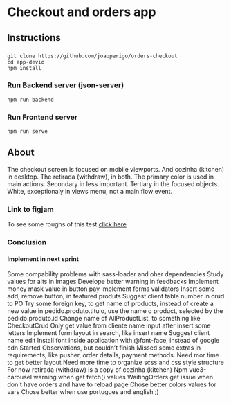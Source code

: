 # Checkout and orders app
## Instructions
###
```
git clone https://github.com/joaoperigo/orders-checkout
cd app-devio
npm install
```
### Run Backend server (json-server)
```
npm run backend
```
### Run Frontend server
```
npm run serve
```

## About
The checkout screen is focused on mobile viewports. And cozinha (kitchen) in desktop. The retirada (withdraw), in both.
The primary color is used in main actions. Secondary in less important. Tertiary in the focused objects. White, exceptionaly in views menu, not a main flow event.
### Link to figjam
To see some roughs of this test [click here](https://www.figma.com/file/C5WLDdWNkRC4e5NNysbyuw/Teste-DEVIO?node-id=0%3A1)
### Conclusion
#### Implement in next sprint
Some compability problems with sass-loader and oher dependencies
Study values for alts in images
Develope better warning in feedbacks
Implement money mask value in button pay
Implement forms validators
Insert some add, remove button, in featured produts
Suggest client table number in crud to PO
Try some foreign key, to get name of products, instead of create a new value in pedido.produto.titulo, use the name o product, selected by the pedido.produto.id
Change name of AllProductList, to something like CheckoutCrud
Only get value from cliente name input after insert some letters
Implement form layout in search, like insert name
Suggest client name edit
Install font inside application with @font-face, instead of google cdn
Started Observations, but couldn’t finish
Missed some extras in requirements, like pusher, order details, payment methods.
Need mor time to get better layout
Need more time to organize scss and css style structure
For now retirada (withdraw)  is a copy of cozinha (kitchen)
Npm vue3-carousel warning when get fetch() values
WaitingOrders get issue when don't have orders and have to reload page
Chose better colors values for vars
Chose better when use portugues and english ;)